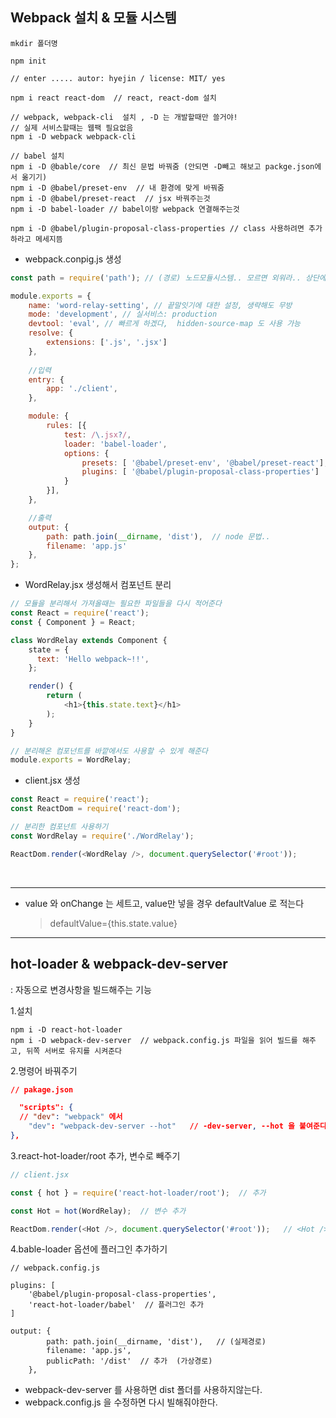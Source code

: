 ## Webpack 설치 & 모듈 시스템

```
mkdir 폴더명

npm init

// enter ..... autor: hyejin / license: MIT/ yes

npm i react react-dom  // react, react-dom 설치

// webpack, webpack-cli  설치 , -D 는 개발할때만 쓸거야!
// 실제 서비스할때는 웹팩 필요없음
npm i -D webpack webpack-cli  

// babel 설치
npm i -D @bable/core  // 최신 문법 바꿔줌 (안되면 -D빼고 해보고 packge.json에서 옮기기)
npm i -D @babel/preset-env  // 내 환경에 맞게 바꿔줌
npm i -D @babel/preset-react  // jsx 바꿔주는것
npm i -D babel-loader // babel이랑 webpack 연결해주는것

npm i -D @babel/plugin-proposal-class-properties // class 사용하려면 추가하라고 메세지뜸
```

- webpack.conpig.js  생성

```js
const path = require('path'); // (경로) 노드모듈시스템.. 모르면 외워라.. 상단에 스크립트 불러오는거임

module.exports = {
    name: 'word-relay-setting', // 끝말잇기에 대한 설정, 생략해도 무방
    mode: 'development', // 실서비스: production
    devtool: 'eval', // 빠르게 하겠다,  hidden-source-map 도 사용 가능
    resolve: {
        extensions: ['.js', '.jsx']
    },
    
    //입력
    entry: {
        app: './client',
    },

    module: {
        rules: [{
            test: /\.jsx?/,
            loader: 'babel-loader',
            options: {
                presets: [ '@babel/preset-env', '@babel/preset-react'],
                plugins: [ '@babel/plugin-proposal-class-properties']
            }
        }],
    },

    //출력
    output: { 
        path: path.join(__dirname, 'dist'),  // node 문법..
        filename: 'app.js'
    },
};
```

- WordRelay.jsx 생성해서 컴포넌트 분리

```js
// 모듈을 분리해서 가져올때는 필요한 파일들을 다시 적어준다
const React = require('react');
const { Component } = React;

class WordRelay extends Component {
    state = {
      text: 'Hello webpack~!!',
    };

    render() {
        return (
            <h1>{this.state.text}</h1>
        );
    }
}

// 분리해온 컴포넌트를 바깥에서도 사용할 수 있게 해준다
module.exports = WordRelay;
```

- client.jsx 생성

```js
const React = require('react');
const ReactDom = require('react-dom');

// 분리한 컴포넌트 사용하기
const WordRelay = require('./WordRelay');

ReactDom.render(<WordRelay />, document.querySelector('#root'));
```


<br>

---

- value 와 onChange 는 세트고, value만 넣을 경우 defaultValue 로 적는다
	> defaultValue={this.state.value}

--- 


## hot-loader & webpack-dev-server
: 자동으로 변경사항을 빌드해주는 기능

1.설치

```
npm i -D react-hot-loader
npm i -D webpack-dev-server  // webpack.config.js 파일을 읽어 빌드를 해주고, 뒤쪽 서버로 유지를 시켜준다
```
2.명령어 바꿔주기

```json
// pakage.json 

  "scripts": {
  // "dev": "webpack" 에서
    "dev": "webpack-dev-server --hot"   // -dev-server, --hot 을 붙여준다
},
```

3.react-hot-loader/root 추가, 변수로 빼주기

```js
// client.jsx

const { hot } = require('react-hot-loader/root');  // 추가

const Hot = hot(WordRelay);  // 변수 추가

ReactDom.render(<Hot />, document.querySelector('#root'));   // <Hot /> 을 변수로 빼줌
```

4.bable-loader 옵션에 플러그인 추가하기

```
// webpack.config.js

plugins: [ 
	'@babel/plugin-proposal-class-properties',
	'react-hot-loader/babel'  // 플러그인 추가
]

output: { 
        path: path.join(__dirname, 'dist'),   // (실제경로)
        filename: 'app.js',
        publicPath: '/dist'  // 추가  (가상경로)
    },
 ```
 - webpack-dev-server 를 사용하면 dist 폴더를 사용하지않는다.  
 - webpack.config.js 을 수정하면 다시 빌해줘야한다.
 
